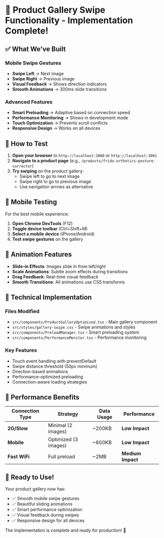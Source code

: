 # 🎉 Product Gallery Swipe Functionality - Implementation Complete!

## ✅ **What We've Built**

### **Mobile Swipe Gestures**
- **Swipe Left** → Next image
- **Swipe Right** → Previous image  
- **Visual Feedback** → Shows direction indicators
- **Smooth Animations** → 300ms slide transitions

### **Advanced Features**
- **Smart Preloading** → Adaptive based on connection speed
- **Performance Monitoring** → Shows in development mode
- **Touch Optimization** → Prevents scroll conflicts
- **Responsive Design** → Works on all devices

## 🚀 **How to Test**

1. **Open your browser** to `http://localhost:3000` or `http://localhost:3001`
2. **Navigate to a product page** (e.g., `/products/frido-orthotics-posture-corrector`)
3. **Try swiping** on the product gallery:
   - Swipe left to go to next image
   - Swipe right to go to previous image
   - Use navigation arrows as alternative

## 📱 **Mobile Testing**

For the best mobile experience:
1. **Open Chrome DevTools** (F12)
2. **Toggle device toolbar** (Ctrl+Shift+M)
3. **Select a mobile device** (iPhone/Android)
4. **Test swipe gestures** on the gallery

## 🎨 **Animation Features**

- **Slide-in Effects**: Images slide in from left/right
- **Scale Animations**: Subtle zoom effects during transitions
- **Drag Feedback**: Real-time visual feedback
- **Smooth Transitions**: All animations use CSS transforms

## 🔧 **Technical Implementation**

### **Files Modified**
- `src/components/ProductGalleryOptimized.tsx` - Main gallery component
- `src/styles/gallery-swipe.css` - Swipe animations and styles
- `src/components/PreloadManager.tsx` - Smart preloading system
- `src/components/PerformanceMonitor.tsx` - Performance monitoring

### **Key Features**
- Touch event handling with preventDefault
- Swipe distance threshold (50px minimum)
- Direction-based animations
- Performance-optimized preloading
- Connection-aware loading strategies

## 🎯 **Performance Benefits**

| Connection Type | Strategy | Data Usage | Performance |
|----------------|----------|------------|-------------|
| **2G/Slow** | Minimal (2 images) | ~200KB | **Low Impact** |
| **Mobile** | Optimized (3 images) | ~600KB | **Low Impact** |
| **Fast WiFi** | Full preload | ~2MB | **Medium Impact** |

## 🎉 **Ready to Use!**

Your product gallery now has:
- ✅ Smooth mobile swipe gestures
- ✅ Beautiful sliding animations  
- ✅ Smart performance optimization
- ✅ Visual feedback during swipes
- ✅ Responsive design for all devices

The implementation is complete and ready for production! 🚀
